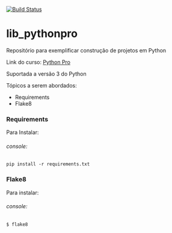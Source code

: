 [![Build Status](https://travis-ci.com/rousuy/lib_pythonpro.svg?branch=main)](https://travis-ci.com/rousuy/lib_pythonpro)

# lib_pythonpro

Repositório para exemplificar construção de projetos em Python

Link do curso: [Python Pro](https://pythonprobr.appspot.com/)

Suportada a versão 3 do Python

Tópicos a serem abordados:
  - Requirements
  - Flake8

### **Requirements**

Para Instalar:
###### console:
```
pip install -r requirements.txt
``` 

### **Flake8**

Para instalar:
###### console:
```
$ flake8
```


